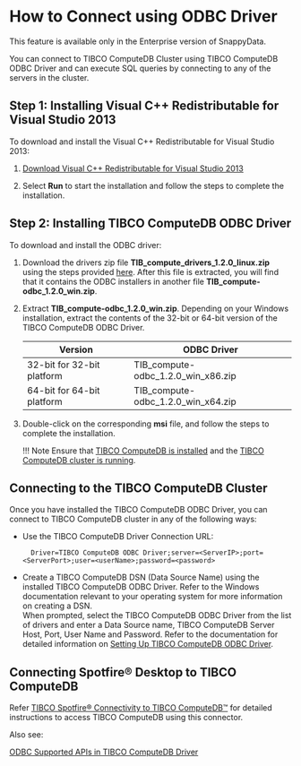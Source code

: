 <a id="howto-odbc"></a>
# How to Connect using ODBC Driver

<ent>This feature is available only in the Enterprise version of SnappyData. </br></ent>

You can connect to TIBCO ComputeDB Cluster using TIBCO ComputeDB ODBC Driver and can execute SQL queries by connecting to any of the servers in the cluster.

<a id="howto-odbc-step1"></a>
## Step 1: Installing Visual C++ Redistributable for Visual Studio 2013

To download and install the Visual C++ Redistributable for Visual Studio 2013:

1. [Download Visual C++ Redistributable for Visual Studio 2013](https://www.microsoft.com/en-in/download/details.aspx?id=40784)

2. Select **Run** to start the installation and follow the steps to complete the installation.

<a id="howto-odbc-step2"></a>
## Step 2: Installing TIBCO ComputeDB ODBC Driver

To download and install the ODBC driver:

1. Download the drivers zip file **TIB_compute_drivers_1.2.0_linux.zip** using the steps provided [here](/quickstart/getting_started_by_installing_snappydata_on-premise.md). After this file is  extracted, you will find that it contains the ODBC installers in another file **TIB_compute-odbc_1.2.0_win.zip**. 
2. Extract **TIB_compute-odbc_1.2.0_win.zip**. Depending on your Windows installation, extract the contents of the 32-bit or 64-bit version of the TIBCO ComputeDB ODBC Driver.

    | Version | ODBC Driver |
    |--------|--------|
    |32-bit for 32-bit platform|TIB_compute-odbc_1.2.0_win_x86.zip|
    |64-bit for 64-bit platform|TIB_compute-odbc_1.2.0_win_x64.zip|

4. Double-click on the corresponding **msi** file, and follow the steps to complete the installation.

	!!! Note
		Ensure that [TIBCO ComputeDB is installed](../install.md) and the [TIBCO ComputeDB cluster is running](start_snappy_cluster.md).

## Connecting to the TIBCO ComputeDB Cluster 
Once you have installed the TIBCO ComputeDB ODBC Driver, you can connect to TIBCO ComputeDB cluster in any of the following ways:

* Use the TIBCO ComputeDB Driver Connection URL:

		Driver=TIBCO ComputeDB ODBC Driver;server=<ServerIP>;port=<ServerPort>;user=<userName>;password=<password> 
	        
* Create a TIBCO ComputeDB DSN (Data Source Name) using the installed TIBCO ComputeDB ODBC Driver. Refer to the Windows documentation relevant to your operating system for more information on creating a DSN. </br>
When prompted, select the TIBCO ComputeDB ODBC Driver from the list of drivers and enter a Data Source name, TIBCO ComputeDB Server Host, Port, User Name and Password.
Refer to the documentation for detailed information on [Setting Up TIBCO ComputeDB ODBC Driver](../setting_up_odbc_driver-tableau_desktop.md).  

## Connecting Spotfire® Desktop to TIBCO ComputeDB
Refer [TIBCO Spotfire® Connectivity to TIBCO ComputeDB™](https://community.tibco.com/wiki/tibco-spotfire-connectivity-tibco-computedb) for detailed instructions to access TIBCO ComputeDB using this connector.

Also see:

[ODBC Supported APIs in TIBCO ComputeDB Driver](/reference/API_Reference/odbc_supported_apis.md)
